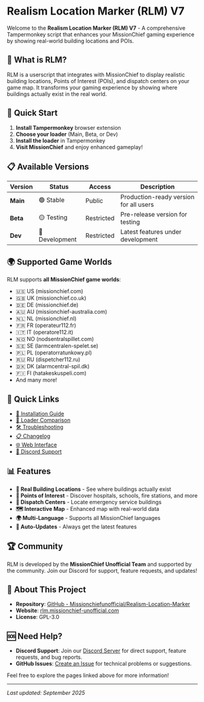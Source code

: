 <!-- Revision: 1.4 -->
# Realism Location Marker (RLM) V7

Welcome to the **Realism Location Marker (RLM) V7** - A comprehensive Tampermonkey script that enhances your MissionChief gaming experience by showing real-world building locations and POIs.

## 🎯 What is RLM?

RLM is a userscript that integrates with MissionChief to display realistic building locations, Points of Interest (POIs), and dispatch centers on your game map. It transforms your gaming experience by showing where buildings actually exist in the real world.

## 🚀 Quick Start

1. **Install Tampermonkey** browser extension
2. **Choose your loader** (Main, Beta, or Dev)
3. **Install the loader** in Tampermonkey
4. **Visit MissionChief** and enjoy enhanced gameplay!

## 📋 Available Versions

| Version | Status | Access | Description |
|---------|--------|--------|-------------|
| **Main** | 🟢 Stable | Public | Production-ready version for all users |
| **Beta** | 🟡 Testing | Restricted | Pre-release version for testing |
| **Dev** | 🔴 Development | Restricted | Latest features under development |

## 🌍 Supported Game Worlds

RLM supports **all MissionChief game worlds**:
- 🇺🇸 US (missionchief.com)
- 🇬🇧 UK (missionchief.co.uk) 
- 🇩🇪 DE (missionchief.de)
- 🇦🇺 AU (missionchief-australia.com)
- 🇳🇱 NL (missionchief.nl)
- 🇫🇷 FR (operateur112.fr)
- 🇮🇹 IT (operatore112.it)
- 🇳🇴 NO (nodsentralspillet.com)
- 🇸🇪 SE (larmcentralen-spelet.se)
- 🇵🇱 PL (operatorratunkowy.pl)
- 🇷🇺 RU (dispetcher112.ru)
- 🇩🇰 DK (alarmcentral-spil.dk)
- 🇫🇮 FI (hatakeskuspeli.com)
- And many more!

## 🔗 Quick Links

- [📖 Installation Guide](Installation-Guide)
- [🔧 Loader Comparison](Loader-Comparison)
- [🛠️ Troubleshooting](Troubleshooting)
- [📋 Changelog](Changelog)
- [🌐 Web Interface](https://rlm.missionchief-unofficial.com)
- [💬 Discord Support](https://discord.gg/xqMw66EdPG)

## 📊 Features

- **🏢 Real Building Locations** - See where buildings actually exist
- **📍 Points of Interest** - Discover hospitals, schools, fire stations, and more
- **🚨 Dispatch Centers** - Locate emergency service buildings
- **🗺️ Interactive Map** - Enhanced map with real-world data
- **🌍 Multi-Language** - Supports all MissionChief languages
- **🔄 Auto-Updates** - Always get the latest features

## 🏆 Community

RLM is developed by the **MissionChief Unofficial Team** and supported by the community. Join our Discord for support, feature requests, and updates!

## 📄 About This Project

- **Repository**: [GitHub - Missionchiefunofficial/Realism-Location-Marker](https://github.com/Missionchiefunofficial/Realism-Location-Marker)
- **Website**: [rlm.missionchief-unofficial.com](https://rlm.missionchief-unofficial.com)
- **License**: GPL-3.0

## 🆘 Need Help?

- **Discord Support**: Join our [Discord Server](https://discord.gg/xqMw66EdPG) for direct support, feature requests, and bug reports.
- **GitHub Issues**: [Create an Issue](https://github.com/Missionchiefunofficial/Realism-Location-Marker/issues) for technical problems or suggestions.

Feel free to explore the pages linked above for more information!

---

*Last updated: September 2025*
